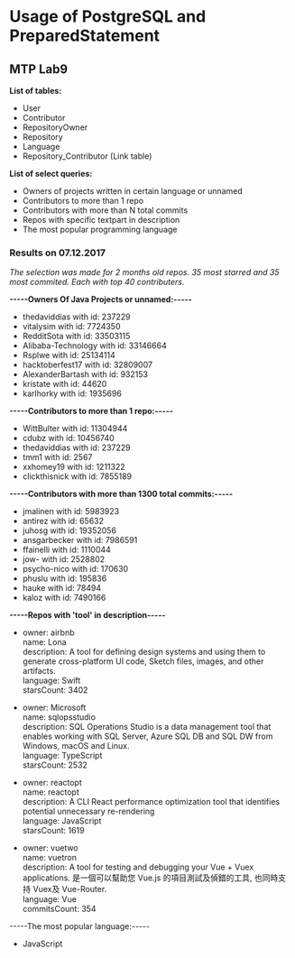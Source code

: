 # Usage of PostgreSQL and PreparedStatement
## MTP Lab9

**List of tables:**
- User
- Contributor
- RepositoryOwner
- Repository
- Language
- Repository_Contributor (Link table)

**List of select queries:**
- Owners of projects written in certain language or unnamed
- Contributors to more than 1 repo
- Contributors with more than N total commits
- Repos with specific textpart in description
- The most popular programming language

### Results on 07.12.2017
*The selection was made for 2 months old repos. 35 most starred and 35 most commited. Each with top 40 contributers.*

**-----Owners Of Java Projects or unnamed:-----**
* thedaviddias with id: 237229
* vitalysim with id: 7724350
* RedditSota with id: 33503115
* Alibaba-Technology with id: 33146664
* Rsplwe with id: 25134114
* hacktoberfest17 with id: 32809007
* AlexanderBartash with id: 932153
* kristate with id: 44620
* karlhorky with id: 1935696

**-----Contributors to more than 1 repo:-----**
* WittBulter with id: 11304944
* cdubz with id: 10456740
* thedaviddias with id: 237229
* tmm1 with id: 2567
* xxhomey19 with id: 1211322 
* clickthisnick with id: 7855189

**-----Contributors with more than 1300 total commits:-----**
* jmalinen with id: 5983923
* antirez with id: 65632
* juhosg with id: 19352056
* ansgarbecker with id: 7986591
* ffainelli with id: 1110044
* jow- with id: 2528802
* psycho-nico with id: 170630
* phuslu with id: 195836
* hauke with id: 78494
* kaloz with id: 7490166

**-----Repos with 'tool' in description-----**
* owner: airbnb  
name: Lona  
description: A tool for defining design systems and using them to generate cross-platform UI code, Sketch files, images, and other artifacts.  
language: Swift  
starsCount: 3402  

* owner: Microsoft   
name: sqlopsstudio  
description: SQL Operations Studio is a data management tool that enables working with SQL Server, Azure SQL DB and SQL DW from Windows, macOS and Linux.  
language: TypeScript  
starsCount: 2532  

* owner: reactopt  
name: reactopt  
description: A CLI React performance optimization tool that identifies potential unnecessary re-rendering  
language: JavaScript  
starsCount: 1619  

* owner: vuetwo  
name: vuetron  
description: A tool for testing and debugging your Vue + Vuex applications. 是一個可以幫助您 Vue.js 的項目測試及偵錯的工具, 也同時支持 Vuex及 Vue-Router.  
language: Vue  
commitsCount: 354  

-----The most popular language:-----
* JavaScript
